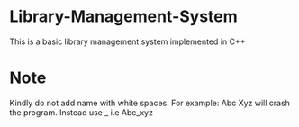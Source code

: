 # Library-Management-System
This is a basic library management system implemented in C++

# Note
Kindly do not add name with white spaces. For example: Abc Xyz will crash the program. Instead use _ i.e Abc_xyz
